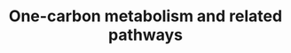 ---
annotations:
- id: PW:0000189
  parent: regulatory pathway
  type: Pathway Ontology
  value: folate mediated one-carbon metabolic pathway
authors:
- MaintBot
- Khanspers
- Samuel Sklar
- Thomas
- Evelo
- DeSl
- Marvin M2
- Mkutmon
- Egonw
- Eweitz
citedin:
- link: 10.1038/mtm.2014.7
  title: Proteomic profiling of salivary gland after nonviral gene transfer mediated
    by conventional plasmids and minicircles (2014)
- link: 10.1038/s41467-024-52306-5
  title: Podocyte-specific KLF6 primes proximal tubule CaMK1D signaling to attenuate
    diabetic kidney disease (2024)
description: This pathway shows the carbon metabolism over grey and related pathways
  around it. Source [http://www.genome.jp/kegg-bin/show_pathway?org_name=mmu&mapno=00270&mapscale=&show_description=hide]
last-edited: 2021-05-08
organisms:
- Mus musculus
redirect_from:
- /index.php/Pathway:WP1770
- /instance/WP1770
- /instance/WP1770_r116575
revision: r116575
schema-jsonld:
- '@context': https://schema.org/
  '@id': https://wikipathways.github.io/pathways/WP1770.html
  '@type': Dataset
  creator:
    '@type': Organization
    name: WikiPathways
  description: This pathway shows the carbon metabolism over grey and related pathways
    around it. Source [http://www.genome.jp/kegg-bin/show_pathway?org_name=mmu&mapno=00270&mapscale=&show_description=hide]
  keywords:
  - (S)-2-Aminobutanoate
  - 10-formyldihydrofolate
  - 2-oxobutanoate
  - 3-Sulfinoalanine
  - 5,10-Methenyltetrahydrofolic acid
  - 5-Methyltetrahydrofolic acid
  - 5-oxoproline
  - Agxt2
  - Ahcyl1
  - Baat
  - Bcat1
  - Bcat2
  - Betaine
  - Bhmt
  - Bhmt2
  - CDP-Ethanolamine
  - CDP-choline
  - Cbs
  - Cdo1
  - Cept1
  - Chdh
  - Chka
  - Chkb
  - Choline
  - Chpt1
  - Csad
  - Cth
  - Dhfr
  - Dimethylglycine
  - Dmgdh
  - Dnm1
  - Dnmt3a
  - Ethanolamine
  - Etnk1
  - Etnk2
  - Folic acid
  - Gad1
  - Gad2
  - Gclc
  - Gclm
  - Glutamate
  - Glutathione (GSH)
  - Glutathione disulfide (GSSG)
  - Glycine
  - Gnmt
  - Gpx1
  - Gpx2
  - Gpx3
  - Gpx4
  - Gpx5
  - Gpx6
  - Gpx7
  - Gsr
  - Gss
  - Homocysteine
  - Hypotaurine
  - L-Cystathionine
  - L-Cysteine
  - L-Methionine
  - L-Serine
  - Mat1a
  - Mat2a
  - Mthfr
  - Mtr
  - NADP
  - NADPH
  - O-Phosphoethanolamine
  - Ophthalmate
  - Pcyt1a
  - Pcyt1b
  - Pcyt2
  - Pemt
  - Phosphatidylcholines
  - Phosphatidylethanolamine
  - Phosphocholine
  - Pld1
  - S-Adenosylhomocysteine
  - S-Adenosylmethionine
  - Sarcosine
  - Sardh
  - Shmt1
  - Shmt2
  - Sod1
  - Sod2
  - Sod3
  - Taurine
  - Taurochenodesoxycholic acid
  - Taurocholic acid
  - Tetrahydrofolic acid
  - Total Phospholipids
  - Tyms
  - gamma-Glutamylcysteine
  - gamma-L-Glutamyl-L-2-aminobutyrate
  license: CC0
  name: One-carbon metabolism and related pathways
seo: CreativeWork
title: One-carbon metabolism and related pathways
wpid: WP1770
---